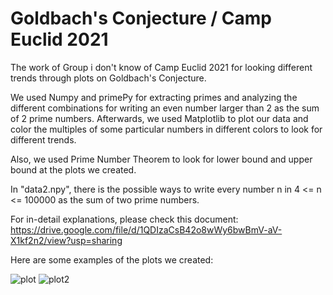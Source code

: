 # Goldbach's Conjecture / Camp Euclid 2021
The work of Group i don't know of Camp Euclid 2021 for looking different trends through plots on Goldbach's Conjecture. 

We used Numpy and primePy for extracting primes and analyzing the different combinations for writing an even number larger than 2 as the sum of 2 prime numbers. Afterwards, we used Matplotlib to plot our data and color the multiples of some particular numbers in different colors to look for different trends.

Also, we used Prime Number Theorem to look for lower bound and upper bound at the plots we created. 

In "data2.npy", there is the possible ways to write every number n in 4 <= n <= 100000 as the sum of two prime numbers.

For in-detail explanations, please check this document:
https://drive.google.com/file/d/1QDIzaCsB42o8wWy6bwBmV-aV-X1kf2n2/view?usp=sharing

Here are some examples of the plots we created:

![plot](https://user-images.githubusercontent.com/25318617/129219206-3cea79f4-d716-4c67-b59c-785cfd543328.png)
![plot2](https://user-images.githubusercontent.com/25318617/129219210-8f64ad00-0339-44d7-a30a-bdd967283d64.png)
